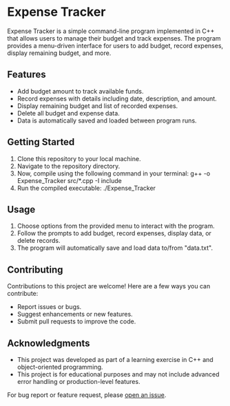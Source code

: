 # Expense Tracker

Expense Tracker is a simple command-line program implemented in C++ that allows users to manage their budget and track expenses. The program provides a menu-driven interface for users to add budget, record expenses, display remaining budget, and more.

## Features

- Add budget amount to track available funds.
- Record expenses with details including date, description, and amount.
- Display remaining budget and list of recorded expenses.
- Delete all budget and expense data.
- Data is automatically saved and loaded between program runs.

## Getting Started

1. Clone this repository to your local machine.
2. Navigate to the repository directory.
3. Now, compile using the following command in your terminal:
   g++ -o Expense_Tracker src/*.cpp -I include
4. Run the compiled executable:
   ./Expense_Tracker

## Usage

1. Choose options from the provided menu to interact with the program.
2. Follow the prompts to add budget, record expenses, display data, or delete records.
3. The program will automatically save and load data to/from "data.txt".

## Contributing

Contributions to this project are welcome! Here are a few ways you can contribute:

- Report issues or bugs.
- Suggest enhancements or new features.
- Submit pull requests to improve the code.


## Acknowledgments

- This project was developed as part of a learning exercise in C++ and object-oriented programming.
- This project is for educational purposes and may not include advanced error handling or production-level features.


For bug report or feature request, please [open an issue](https://github.com/arc-h2o/OOP-Project-1/issues).

